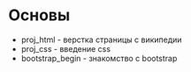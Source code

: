 # Основы  

- proj_html - верстка страницы с википедии
- proj_css - введение css
- bootstrap_begin - знакомство с bootstrap
